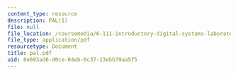 ```yaml
---
content_type: resource
description: PAL(1)
file: null
file_location: /coursemedia/6-111-introductory-digital-systems-laboratory-fall-2002/8e693ad6d0ce84eb0c3713ebb79aa5f5_pal.pdf
file_type: application/pdf
resourcetype: Document
title: pal.pdf
uid: 8e693ad6-d0ce-84eb-0c37-13ebb79aa5f5
---
```

